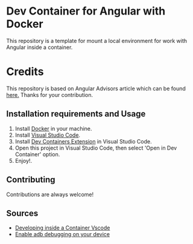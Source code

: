 # Dev Container for Angular with Docker

This repository is a template for mount a local environment for work with Angular inside a container.

# Credits

This repository is based on Angular Advisors article which can be found [here.](https://angularadvisors.com/blog/2019-10-10_Angular_VSCode_Remote_Development) Thanks for your contribution.

## Installation requirements and Usage

1. Install [Docker](https://www.docker.com/get-started/) in your machine.
2. Install [Visual Studio Code](https://code.visualstudio.com/).
3. Install [Dev Containers Extension](https://marketplace.visualstudio.com/items?itemName=ms-vscode-remote.remote-containers) in Visual Studio Code.
4. Open this project in Visual Studio Code, then select 'Open in Dev Container' option.
5. Enjoy!.

## Contributing

Contributions are always welcome!

## Sources

- [Developing inside a Container Vscode](https://code.visualstudio.com/docs/remote/containers#_getting-started)
- [Enable adb debugging on your device](https://developer.android.com/studio/command-line/adb#Enabling)